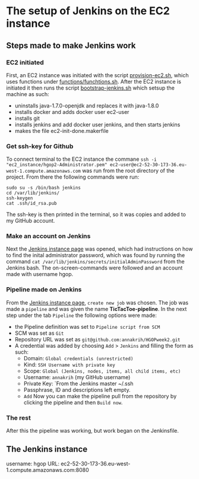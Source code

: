 # The setup of Jenkins on the EC2 instance

## Steps made to make Jenkins work

### EC2 initiated
First, an EC2 instance was initiated with the script [provision-ec2.sh](provision-ec2.sh), which uses functions under [functions/funchtions.sh](functions/functions.sh). After the EC2 instance is initiated it then runs the script [bootstrap-jenkins.sh](bootstrap-jenkins.sh) which setsup the machine as such:
* uninstalls java-1.7.0-openjdk and replaces it with java-1.8.0
* installs docker and adds docker user ec2-user 
* installs git
* installs jenkins and add docker user jenkins, and then starts jenkins
* makes the file ec2-init-done.makerfile

### Get ssh-key for Github
To connect terminal to the EC2 instance the commane `ssh -i "ec2_instance/hgop2-Administrator.pem" ec2-user@ec2-52-30-173-36.eu-west-1.compute.amazonaws.com` was run from the root directory of the project. From there the following commands were run: 
~~~
sudo su -s /bin/bash jenkins
cd /var/lib/jenkins/
ssh-keygen
cat .ssh/id_rsa.pub
~~~
The ssh-key is then printed in the terminal, so it was copies and added to my GitHub account. 

### Make an account on Jenkins
Next the [Jenkins instance page]( ec2-52-30-173-36.eu-west-1.compute.amazonaws.com:8080) was opened, which had instructions on how to find the inital administrator password, which was found by running the command `cat /var/lib/jenkins/secrets/initialAdminPassword` from the Jenkins bash. 
The on-screen-commands were followed and an account made with username hgop. 

### Pipeline made on Jenkins
From the [Jenkins instance page]( ec2-52-30-173-36.eu-west-1.compute.amazonaws.com:8080), `create new job` was chosen. The job was made a `pipeline` and was given the name **TicTacToe-pipeline**. In the next step under the tab `Pipeline` the following options were made:
*  the Pipeline definition was set to `Pipeline script from SCM`
* SCM was set as `Git`
* Repository URL was set as `git@github.com:annakrih/HGOPweek2.git`
* A credential was added by choosing `Add` > `Jenkins` and filling the form as such:
    * Domain: `Global credentials (unrestricted)`
    * Kind: `SSH Username with private key`
    * Scope: `Global (Jenkins, nodes, items, all child items, etc)`
    * Username: `annakrih` (my GitHub username)
    * Private Key: `From the Jenkins master ~/.ssh
    * Passphrase, ID and descriptions left empty. 
    * `Add`
Now you can make the pipeline pull from the repository by clicking the pipeline and then `Build now`. 

### The rest
After this the pipeline was working, but work began on the Jenkinsfile. 


## The Jenkins instance 
username: hgop
URL: ec2-52-30-173-36.eu-west-1.compute.amazonaws.com:8080